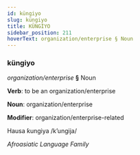 ```yaml
---
id: küngiyo
slug: küngiyo
title: KÜNGİYO
sidebar_position: 211
hoverText: organization/enterprise § Noun
---
```


### küngiyo

*organization/enterprise* **§** Noun

**Verb**: to be an organization/enterprise

**Noun**: organization/enterprise

**Modifier**: organization/enterprise-related

Hausa ƙungiya /kʼungija/

*Afroasiatic Language Family*